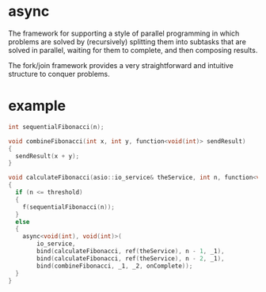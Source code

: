 async
=====

 The framework for supporting a style of parallel programming
in which problems are solved by (recursively) splitting them into subtasks
that are solved in parallel, waiting for them to complete,
and then composing results.

 The fork/join framework provides a very straightforward and intuitive structure
to conquer problems.

example
=======
``` c++
int sequentialFibonacci(n);

void combineFibonacci(int x, int y, function<void(int)> sendResult)
{
  sendResult(x + y);
}

void calculateFibonacci(asio::io_service& theService, int n, function<void(int)> onComplete)
{
  if (n <= threshold)
  {
    f(sequentialFibonacci(n));
  }
  else
  {
    async<void(int), void(int)>(
        io_service,
        bind(calculateFibonacci, ref(theService), n - 1, _1),
        bind(calculateFibonacci, ref(theService), n - 2, _1),
        bind(combineFibonacci, _1, _2, onComplete));
  }
}
```
